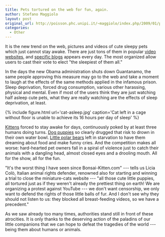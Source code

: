 ```yaml
---
title: Pets tortured on the web for fun, again.
author: Stefano Maggiolo
layout: post
original_url: http://poisson.phc.unipi.it/~maggiolo/index.php/2009/01/pets-tortured-on-the-web-for-fun-again/
categories:
  - Other
---
```

It is the new trend on the web, pictures and videos of cute sleepy pets which just cannot stay awake. There are just tons of them in popular [video websites][1], and [specific blogs][2] appears every day. The most organized allow users to cast their vote to elect "the sleepiest of them all."

 [1]: http://www.youtube.com
 [2]: http://www.cutethingsfallingasleep.org/

<!--more-->

In the days the new Obama administration shuts down Guantanamo, the same people approving this measure may go to the web and take a moment to laugh at the effects of the same methods applied in the infamous prison. Sleep deprivation, forced drug consumption, various other harassing, physical and mental. Even if most of the users think they are just watching half asleep cute pets, what they are really watching are the effects of sleep deprivation, at least.

{% include figure.html url='cat-asleep.jpg' caption='Cat left in a cage without floor is unable to achieve its 16 hours per day of sleep' %}

[Kittens][3] forced to stay awake for days, continuously poked by at least three humans doing turns. [Dog puppies][4] so clearly drugged that risk to drown in their own water bowl. [Little polar bears][5] left in starvation to have them dreaming about food and make funny cries. And the competition makes all worse: hard-hearted pet owners fall in a spiral of violence just to catch their animals with a dangling head, almost closed eyes and a drooling mouth. All for the show, all for the fun.

 [3]: http://www.cutethingsfallingasleep.org/2008/12/sleepy-kitten-16.html
 [4]: http://www.cutethingsfallingasleep.org/2008/12/sleepy-puppy-15.html
 [5]: http://www.cutethingsfallingasleep.org/search?updated-max=2009-01-08T06%3A52%3A00-08%3A00&#038;max-results=25

"It's the worst thing I have seen since Bonsai-Kitten.com" --- tells us Licia Colò, Italian animal rights defender, renowned also for starting and winning a trial to close the miniature-cats website --- "all those cute little puppies, all tortured just as if they weren't already the prettiest thing on earth! We are organizing a protest against YouTube --- we don't want censorship, we only want to defend the rights of those little balls of fur. And I don't see why they should not listen to us: they blocked all breast-feeding videos, so we have a precedent."

As we saw already too many times, authorities stand still in front of these atrocities. It is only thanks to the deserving action of the paladins of our little companions that we can hope to defeat the tragedies of the world --- being them about humans or animals.
